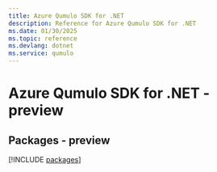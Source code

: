 ```yaml
---
title: Azure Qumulo SDK for .NET
description: Reference for Azure Qumulo SDK for .NET
ms.date: 01/30/2025
ms.topic: reference
ms.devlang: dotnet
ms.service: qumulo
---
```

# Azure Qumulo SDK for .NET - preview
## Packages - preview
[!INCLUDE [packages](qumulo-index.md)]